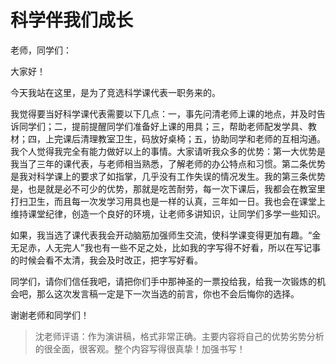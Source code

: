 # 科学伴我们成长 #

老师，同学们：

大家好！

今天我站在这里，是为了竞选科学课代表一职务来的。

我觉得要当好科学课代表需要以下几点：一，事先问清老师上课的地点，并及时告诉同学们；二，提前提醒同学们准备好上课的用具；三，帮助老师配发学具、教材；四，上完课后清理教室卫生，码放好桌椅；五，协助同学和老师的互相沟通。我个人觉得我完全有能力做好以上的事情。大家请听我众多的优势：第一大优势是我当了三年的课代表，与老师相当熟悉，了解老师的办公特点和习惯。第二条优势是我对科学课上的要求了如指掌，几乎没有工作失误的情况发生。我的第三条优势是，也是就是必不可少的优势，那就是吃苦耐劳，每一次下课后，我都会在教室里打扫卫生，而且每一次发学习用具也是一样的认真，三年如一日。我也会在课堂上维持课堂纪律，创造一个良好的环境，让老师多讲知识，让同学们多学一些知识。

如果，我当选了课代表我会开动脑筋加强师生交流，使科学课变得更加有趣。“金无足赤，人无完人”我也有一些不足之处，比如我的字写得不好看，所以在写记事的时候会看不太清，我会及时改正，把字写好看。

同学们，请你们信任我吧，请把你们手中那神圣的一票投给我，给我一次锻炼的机会吧，那么这次发言稿一定是下一次当选的前言，你也不会后悔你的选择。

谢谢老师和同学们！

> 沈老师评语：作为演讲稿，格式非常正确。主要内容将自己的优势劣势分析的很全面，很客观。整个内容写得很真挚！加强书写！
            